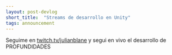 ```yaml
---
layout: post-devlog
short_title:  "Streams de desarrollo en Unity"
tags: announcement
---
```

Seguime en [twitch.tv/julianblane](https://www.twitch.tv/julianblane) y segui en vivo el desarrollo de PROFUNDIDADES